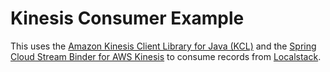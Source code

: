# Kinesis Consumer Example

This uses the 
[Amazon Kinesis Client Library for Java (KCL)](https://github.com/awslabs/amazon-kinesis-client) 
and the 
[Spring Cloud Stream Binder for AWS Kinesis](https://github.com/spring-cloud/spring-cloud-stream-binder-aws-kinesis/blob/master/spring-cloud-stream-binder-kinesis-docs/src/main/asciidoc/overview.adoc)
to consume records from [Localstack](https://github.com/localstack/localstack).
